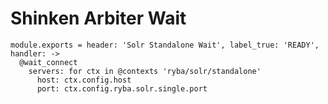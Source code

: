 
# Shinken Arbiter Wait

    module.exports = header: 'Solr Standalone Wait', label_true: 'READY', handler: ->
      @wait_connect
        servers: for ctx in @contexts 'ryba/solr/standalone'
          host: ctx.config.host
          port: ctx.config.ryba.solr.single.port
